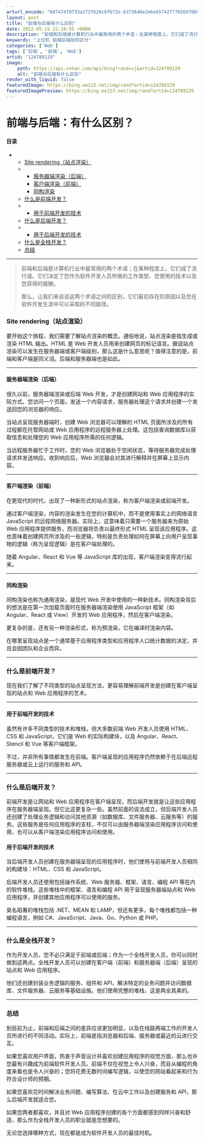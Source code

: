 ```yaml
---
arturl_encode: "68747470733a2f2f626c6f672e:6373646e2e6e65742f77656978696e5f35313333333630362f:61727469636c652f64657461696c732f313234373839313239"
layout: post
title: "前端与后端有什么区别"
date: 2022-05-15 22:10:55 +0800
description: "前端和后端是计算机行业中最常用的两个术语；在某种程度上，它们成了流行语。它们决定了您作为软件开发人员"
keywords: "上位机 前端后端如何区分"
categories: ['Web']
tags: ['后端', '前端', 'Web']
artid: "124789129"
image:
    path: https://api.vvhan.com/api/bing?rand=sj&artid=124789129
    alt: "前端与后端有什么区别"
render_with_liquid: false
featuredImage: https://bing.ee123.net/img/rand?artid=124789129
featuredImagePreview: https://bing.ee123.net/img/rand?artid=124789129
---
```


# 前端与后端：有什么区别？

#### 目录

* + [Site rendering（站点渲染）](#Site_rendering_7)
  + - [服务器端渲染（后端）](#_11)
    - [客户端渲染（前端）](#_19)
    - [同构渲染](#_27)
  + [什么是前端开发？](#_35)
  + - [用于前端开发的技术](#_39)
  + [什么是后端开发？](#_45)
  + - [用于后端开发的技术](#_48)
  + [什么是全栈开发？](#_56)
  + [总结](#_62)

---

> 前端和后端是计算机行业中最常用的两个术语；在某种程度上，它们成了流行语。它们决定了您作为软件开发人员所做的工作类型、您使用的技术以及您获得的报酬。
>
> 那么，让我们来谈谈这两个术语之间的区别，它们最初存在的原因以及您在软件开发生涯中可以采取的不同路径。

### Site rendering（站点渲染）

要开始这个旅程，我们需要了解站点渲染的概念。通俗地说，站点渲染是指生成或渲染 HTML 输出。HTML 是 Web 开发人员用来创建网页的标记语言。据说站点渲染可以发生在服务器端或客户端级别，那么这是什么意思呢？值得注意的是，前端和客户端是同义词。后端和服务器端也是如此。

---

#### 服务器端渲染（后端）

很久以前，服务器端渲染或后端 Web 开发，才是创建网站和 Web 应用程序的实际方式。您访问一个页面，发送一个内容请求，服务器处理这个请求并创建一个发送回您的浏览器的响应。

当站点呈现服务器端时，创建 Web 浏览器可以理解的 HTML 页面所涉及的所有过程都在托管网站或 Web 应用程序的远程服务器上处理。这包括查询数据库以获取信息和处理您的 Web 应用程序所需的任何逻辑。

当远程服务器忙于工作时，您的 Web 浏览器处于空闲状态，等待服务器完成处理请求并发送响应。收到响应后，Web 浏览器会对其进行解释并在屏幕上显示内容。

---

#### 客户端渲染（前端）

在更现代的时代，出现了一种新形式的站点渲染，称为客户端渲染或前端开发。

通过客户端渲染，内容的渲染发生在您的计算机中，而不是使用事实上的网络语言 JavaScript 的远程网络服务器。实际上，这意味着只需要一个服务器来为原始 Web 应用程序提供服务，而浏览器将负责以最终形式 HTML 呈现该应用程序。这也意味着创建网页所涉及的一些逻辑，特别是负责处理如何在屏幕上向用户呈现事物的逻辑（称为呈现逻辑）是在客户端处理的。

随着 Angular、React 和 Vue 等 JavaScript 库的出现，客户端渲染变得流行起来。

---

#### 同构渲染

同构渲染也称为通用渲染，是现代 Web 开发中使用的一种新技术。同构渲染背后的想法是在第一次加载页面时在服务器端渲染使用 JavaScript 框架（如 Angular、React 或 View）开发的 Web 应用程序，然后在客户端渲染。

更复杂的是，还有另一种渲染形式，称为预渲染，它在编译时渲染内容。

在哪里呈现站点是一个通常基于应用程序类型和应用程序人口统计数据的决定，并且会因团队和企业而异。

---

### 什么是前端开发？

现在我们了解了不同类型的站点呈现方法，更容易理解前端开发是创建在客户端呈现的站点和 Web 应用程序的艺术。

---

#### 用于前端开发的技术

虽然有许多不同类型的技术和堆栈，但大多数前端 Web 开发人员使用 HTML、CSS 和 JavaScript，它们是 Web 的实际构建块，以及 Angular、React、Stencil 和 Vue 等客户端框架。

不过，并非所有事情都发生在前端。客户端呈现的应用程序仍然依赖于在后端远程服务器或云上运行的服务和 API。

---

### 什么是后端开发？

前端开发是让网站和 Web 应用程序在客户端呈现，而后端开发就是让这些应用程序在服务器端呈现。但它比这更复杂一些。虽然前面的说法成立，但后端开发人员还创建了处理业务逻辑和访问其他资源（如数据库、文件服务器、云服务等）的服务。这些服务是任何应用程序的支柱，不仅可以由服务器端渲染应用程序访问和使用，也可以从客户端渲染应用程序访问和使用。

#### 用于后端开发的技术

当后端开发人员创建在服务器端呈现的应用程序时，他们使用与前端开发人员相同的构建块：HTML、CSS 和 JavaScript。

后端开发人员还使用包括操作系统、Web 服务器、框架、语言、编程 API 等在内的软件堆栈。这些堆栈中的框架、语言和编程 API 用于呈现服务器端站点和 Web 应用程序，并创建其他应用程序可以使用的服务。

臭名昭著的堆栈包括 .NET、MEAN 和 LAMP，但还有更多，每个堆栈都包括一种编程语言，例如 C#、JavaScript、Java、Go、Python 或 PHP。

---

### 什么是全栈开发？

作为开发人员，您不必只满足于前端或后端；作为一个全栈开发人员，你可以同时做到这两点。全栈开发人员可以创建在客户端（前端）和服务器端（后端）呈现的站点和 Web 应用程序。

他们还创建封装业务逻辑的服务、组件和 API，解决特定的业务问题并访问数据库、文件服务器、云服务等基础设施。他们使用完整的堆栈，这是两全其美的。

---

### 总结

到目前为止，前端和后端之间的差异应该更加明显，以及在线路两端工作的开发人员所进行的不同活动。实际上，前端是指浏览器和后端、服务器或最近的云进行交互。

如果您喜欢用户界面，热衷于声音设计并喜欢创建应用程序的视觉方面，那么也许您最有兴趣成为前端软件开发人员。前端不仅在视觉上令人兴奋，而且从编程的角度来看也是令人兴奋的；您将花费无数时间编写逻辑，以使您的网站看起来和行为符合设计师的预期。

如果您喜欢花时间解决业务问题、编写算法、在云中工作以及创建服务和 API，那么后端开发就适合您。

如果您两者都喜欢，并且对 Web 应用程序创建的各个方面都感到同样兴奋和舒适，那么作为全栈开发人员的职业就是您想要的。

无论您选择哪种方式，现在都是成为软件开发人员的最佳时机。